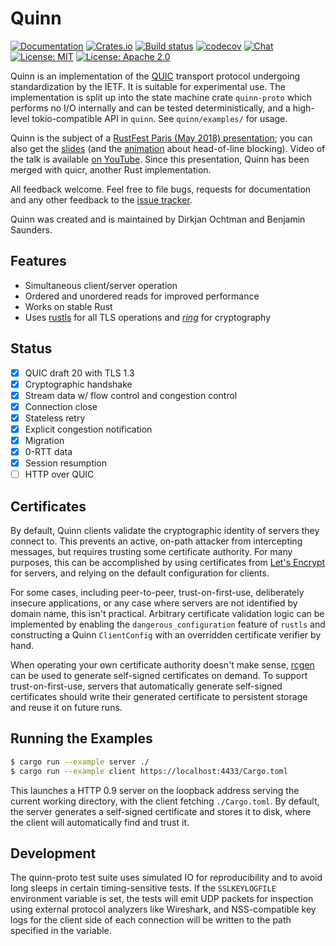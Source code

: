 # Quinn

[![Documentation](https://docs.rs/quinn/badge.svg)](https://docs.rs/quinn/)
[![Crates.io](https://img.shields.io/crates/v/quinn.svg)](https://crates.io/crates/quinn)
[![Build status](https://api.travis-ci.org/djc/quinn.svg?branch=master)](https://travis-ci.org/djc/quinn)
[![codecov](https://codecov.io/gh/djc/quinn/branch/master/graph/badge.svg)](https://codecov.io/gh/djc/quinn)
[![Chat](https://badges.gitter.im/gitterHQ/gitter.svg)](https://gitter.im/djc/quinn)
[![License: MIT](https://img.shields.io/badge/License-MIT-blue.svg)](LICENSE-MIT)
[![License: Apache 2.0](https://img.shields.io/badge/License-Apache%202.0-blue.svg)](LICENSE-APACHE)

Quinn is an implementation of the [QUIC][quic] transport protocol undergoing
standardization by the IETF. It is suitable for experimental use. The
implementation is split up into the state machine crate `quinn-proto` which
performs no I/O internally and can be tested deterministically, and a high-level
tokio-compatible API in `quinn`. See `quinn/examples/` for usage.

Quinn is the subject of a [RustFest Paris (May 2018) presentation][talk]; you can
also get the [slides][slides] (and the [animation][animation] about head-of-line
blocking). Video of the talk is available [on YouTube][youtube]. Since this
presentation, Quinn has been merged with quicr, another Rust implementation.

All feedback welcome. Feel free to file bugs, requests for documentation and
any other feedback to the [issue tracker][issues].

Quinn was created and is maintained by Dirkjan Ochtman and Benjamin Saunders.

## Features

* Simultaneous client/server operation
* Ordered and unordered reads for improved performance
* Works on stable Rust
* Uses [rustls][rustls] for all TLS operations and [*ring*][ring] for cryptography

## Status

- [x] QUIC draft 20 with TLS 1.3
- [x] Cryptographic handshake
- [x] Stream data w/ flow control and congestion control
- [x] Connection close
- [x] Stateless retry
- [x] Explicit congestion notification
- [x] Migration
- [x] 0-RTT data
- [x] Session resumption
- [ ] HTTP over QUIC

## Certificates

By default, Quinn clients validate the cryptographic identity of servers they
connect to. This prevents an active, on-path attacker from intercepting
messages, but requires trusting some certificate authority. For many purposes,
this can be accomplished by using certificates from [Let's Encrypt][letsencrypt]
for servers, and relying on the default configuration for clients.

For some cases, including peer-to-peer, trust-on-first-use, deliberately
insecure applications, or any case where servers are not identified by domain
name, this isn't practical. Arbitrary certificate validation logic can be
implemented by enabling the `dangerous_configuration` feature of `rustls` and
constructing a Quinn `ClientConfig` with an overridden certificate verifier by
hand.

When operating your own certificate authority doesn't make sense, [rcgen][rcgen]
can be used to generate self-signed certificates on demand. To support
trust-on-first-use, servers that automatically generate self-signed certificates
should write their generated certificate to persistent storage and reuse it on
future runs.

## Running the Examples

```sh
$ cargo run --example server ./
$ cargo run --example client https://localhost:4433/Cargo.toml
```

This launches a HTTP 0.9 server on the loopback address serving the current
working directory, with the client fetching `./Cargo.toml`. By default, the
server generates a self-signed certificate and stores it to disk, where the
client will automatically find and trust it.

## Development

The quinn-proto test suite uses simulated IO for reproducibility and to avoid
long sleeps in certain timing-sensitive tests. If the `SSLKEYLOGFILE`
environment variable is set, the tests will emit UDP packets for inspection
using external protocol analyzers like Wireshark, and NSS-compatible key logs
for the client side of each connection will be written to the path specified in
the variable.

[quic]: https://quicwg.github.io/
[issues]: https://github.com/djc/quinn/issues
[rustls]: https://github.com/ctz/rustls
[ring]: https://github.com/briansmith/ring
[talk]: https://paris.rustfest.eu/sessions/a-quic-future-in-rust
[slides]: https://dirkjan.ochtman.nl/files/quic-future-in-rust.pdf
[animation]: https://dirkjan.ochtman.nl/files/head-of-line-blocking.html
[youtube]: https://www.youtube.com/watch?v=EHgyY5DNdvI
[letsencrypt]: https://letsencrypt.org/
[rcgen]: https://crates.io/crates/rcgen
